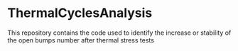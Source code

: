 # ThermalCyclesAnalysis
This repository contains the code used to identify the increase or stability of the open bumps number after thermal stress tests
